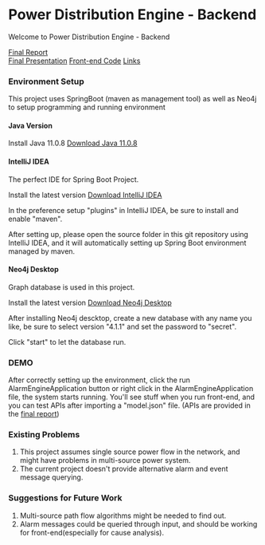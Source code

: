 # Power Distribution Engine - Backend
Welcome to Power Distribution Engine - Backend

[Final Report](https://docs.google.com/document/d/1waMC8Dy008sGkTmT8QTbn4Z5YRN4rB0j6Jkr6HAkVag/edit?usp=sharing)   
[Final Presentation](https://docs.google.com/presentation/d/18VR-pmh6YDRFnFCeVbwGybzk4kBMESyPSW89sCM0Lqk/edit?usp=sharing)
[Front-end Code](https://github.com/Agnique/react-alarm-engine.git)
[Links](https://docs.google.com/document/d/1yTTkP1E3tP8iVqp73hBIhuoGtjaZ4Is-NB16OYR9C54/edit?usp=sharing)
### Environment Setup
This project uses SpringBoot (maven as management tool) as well as Neo4j to setup programming and running environment
#### Java Version
Install Java 11.0.8 [Download Java 11.0.8](https://www.oracle.com/java/technologies/javase/11-0-8-relnotes.html "Download Java 11.0.8")
#### IntelliJ IDEA
The perfect IDE for Spring Boot Project.

Install the latest version [Download IntelliJ IDEA](https://www.jetbrains.com/idea/ "Download IntelliJ IDEA")

In the preference setup "plugins" in IntelliJ IDEA, be sure to install and enable "maven".

After setting up, please open the source folder in this git repository using IntelliJ IDEA, and it will automatically setting up Spring Boot environment managed by maven.

#### Neo4j Desktop
Graph database is used in this project.

Install the latest version [Download Neo4j Desktop](https://neo4j.com/download-neo4j-now/?utm_program=na-prospecting&utm_source=google&utm_medium=cpc&utm_campaign=na-search-branded&utm_adgroup=neo4j-desktop&gclid=CjwKCAiAz4b_BRBbEiwA5XlVVvf5xg2t1lUj7YwVR4IpB7RmGDsZ8E49aV0cC8hWK8aCamDJXCXhqxoC_LcQAvD_BwE "Download Neo4j Desktop")

After installing Neo4j descktop, create a new database with any name you like, be sure to select version "4.1.1" and set the password to "secret".

Click "start" to let the database run.
### DEMO
After correctly setting up the environment, click the run AlarmEngineApplication button or right click in the AlarmEngineApplication file, the system starts running.
You'll see stuff when you run front-end, and you can test APIs after importing a "model.json" file. (APIs are provided in the [final report](https://docs.google.com/document/d/1waMC8Dy008sGkTmT8QTbn4Z5YRN4rB0j6Jkr6HAkVag/edit?usp=sharing))
### Existing Problems
1. This project assumes single source power flow in the network, and might have problems in multi-source power system.
2. The current project doesn't provide alternative alarm and event message querying.
### Suggestions for Future Work
1. Multi-source path flow algorithms might be needed to find out.
2. Alarm messages could be queried through input, and should be working for front-end(especially for cause analysis).
